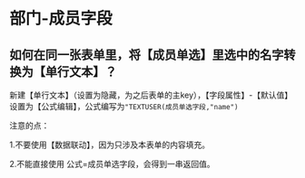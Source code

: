 # 部门-成员字段

## 如何在同一张表单里，将【成员单选】里选中的名字转换为【单行文本】？

新建【单行文本】（设置为隐藏，为之后表单的主key），【字段属性】-【默认值】设置为【公式编辑】，公式编写为`"TEXTUSER(成员单选字段,"name")`

注意的点：

1.不要使用【数据联动】，因为只涉及本表单的内容填充。

2.不能直接使用 公式=成员单选字段，会得到一串返回值。

